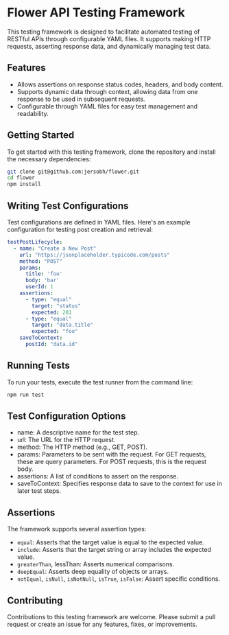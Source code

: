 # Flower API Testing Framework

This testing framework is designed to facilitate automated testing of RESTful APIs through configurable YAML files. It supports making HTTP requests, asserting response data, and dynamically managing test data.

## Features

- Allows assertions on response status codes, headers, and body content.
- Supports dynamic data through context, allowing data from one response to be used in subsequent requests.
- Configurable through YAML files for easy test management and readability.

## Getting Started

To get started with this testing framework, clone the repository and install the necessary dependencies:

```bash
git clone git@github.com:jersobh/flower.git
cd flower
npm install
```

## Writing Test Configurations
Test configurations are defined in YAML files. Here's an example configuration for testing post creation and retrieval:

```yaml
testPostLifecycle:
  - name: "Create a New Post"
    url: "https://jsonplaceholder.typicode.com/posts"
    method: "POST"
    params:
      title: 'foo'
      body: 'bar'
      userId: 1
    assertions:
      - type: "equal"
        target: "status"
        expected: 201
      - type: "equal"
        target: "data.title"
        expected: "foo"
    saveToContext:
      postId: "data.id"
```

## Running Tests
To run your tests, execute the test runner from the command line:

```bash
npm run test
```

## Test Configuration Options

- name: A descriptive name for the test step.
- url: The URL for the HTTP request.
- method: The HTTP method (e.g., GET, POST).
- params: Parameters to be sent with the request. For GET requests, these are query parameters. For POST requests, this is the request body.
- assertions: A list of conditions to assert on the response.
- saveToContext: Specifies response data to save to the context for use in later test steps.

## Assertions
The framework supports several assertion types:

- `equal`: Asserts that the target value is equal to the expected value.
- `include`: Asserts that the target string or array includes the expected value.
- `greaterThan`, lessThan: Asserts numerical comparisons.
- `deepEqual`: Asserts deep equality of objects or arrays.
- `notEqual`, `isNull`, `isNotNull`, `isTrue`, `isFalse`: Assert specific conditions.

## Contributing
Contributions to this testing framework are welcome. Please submit a pull request or create an issue for any features, fixes, or improvements.


